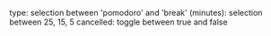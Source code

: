 type: selection between 'pomodoro' and 'break'
(minutes): selection between 25, 15, 5
cancelled: toggle between true and false
